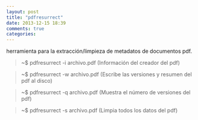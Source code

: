 ```yaml
---
layout: post
title: "pdfresurrect"
date: 2013-12-15 18:39
comments: true
categories: 
---
```

herramienta para la extracción/limpieza de metadatos de documentos pdf.

>~$ pdfresurrect -i archivo.pdf   (Información del creador del pdf)

>~$ pdfresurrect -w archivo.pdf  (Escribe las versiones y resumen del pdf al disco)

>~$ pdfresurrect -q archivo.pdf   (Muestra el número de versiones del pdf)

>~$ pdfresurrect -s  archivo.pdf  (Limpia todos los datos del pdf)

